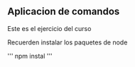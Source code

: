 ## Aplicacion de comandos

Este es el ejercicio del curso

Recuerden instalar los paquetes de node 

'''
npm instal
'''